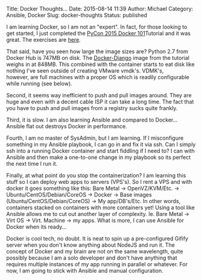 Title: Docker Thoughts...
Date: 2015-08-14 11:39
Author: Michael
Category: Ansible, Docker
Slug: docker-thoughts
Status: published

I am learning Docker, so I am not an "expert". In fact, for those
looking to get started, I just completed the [PyCon 2015 Docker
101](http://pyvideo.org/video/3463/docker-101-introduction-to-docker)Tutorial
and it was great. The exercises are [here](http://docker.atbaker.me/).

That said, have you seen how large the image sizes are? Python 2.7 from
Docker Hub is 747MB on disk. The
[Docker-Django](https://github.com/atbaker/docker-django) image from the
tutorial weighs in at 848MB. This combined with the container starts to
eat disk like nothing I've seen outside of creating VMware vmdk's.
VDMK's, however, are full machines with a proper OS which is readily
configurable while running (see below).

Second, it seems way inefficient to push and pull images around. They
are huge and even with a decent cable ISP it can take a long time. The
fact that you have to push and pull images from a registry sucks quite
frankly.

Third, it is slow. I am also learning Ansible and compared to Docker...
Ansible flat out destroys Docker in performance.

Fourth, I am no master of SysAdmin, but I am learning. If I misconfigure
something in my Ansible playbook, I can go in and fix it via ssh. Can I
simply ssh into a running Docker container and start fiddling if I need
to? I can with Ansible and then make a one-to-one change in my playbook
so its perfect the next time I run it.

Finally, at what point do you stop the containerization? I am learning
this stuff so I can deploy web apps to servers (VPS's). So I rent a VPS
and with docker it goes something like this: Bare Metal -&gt;
OpenVZ/KVM/Etc. -&gt; Ubuntu/CentOS/Debian/CoreOS -&gt; Docker -&gt;
Base images (Ubuntu/CentOS/Debian/CoreOS) -&gt; My app/DB's/Etc. In
other words, containers stacked on containers with more containers
yet! Using a tool like Ansible allows me to cut out another layer of
complexity. Ie. Bare Metal -&gt; Virt OS -&gt; Virt. Machine -&gt; my
apps. What is more, I can use Ansible for Docker when its ready...

Docker is cool tech, no doubt. It is neat to spin up a pre-configured
Gifify server when you don't know anything about NodeJS and run it. The
concept of Docker and my brain are not on the same wavelength, quite
possibly because I am a solo developer and don't have anything that
requires multiple instances of my app running in parallel or whatever.
For now, I am going to stick with Ansible and manual configuration.

